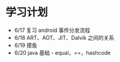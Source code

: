 # 学习计划

* 6/17 复习 android 事件分发流程
* 6/18 ART、AOT、JIT、Dalvik 之间的关系
* 6/19 摸鱼
* 6/20 java 基础 - equal，==，hashcode